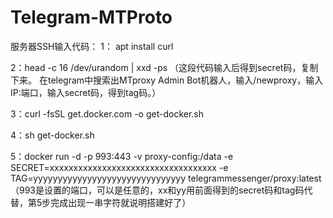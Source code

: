 # Telegram-MTProto
服务器SSH输入代码：
1： apt install curl

2：head -c 16 /dev/urandom | xxd -ps
  （这段代码输入后得到secret码，复制下来。
  在telegram中搜索出MTproxy Admin Bot机器人，输入/newproxy，输入IP:端口，输入secret码，得到tag码。）

3：curl -fsSL get.docker.com -o get-docker.sh

4：sh get-docker.sh

5：docker run -d -p 993:443 -v proxy-config:/data -e SECRET=xxxxxxxxxxxxxxxxxxxxxxxxxxxxxxxxxxx -e TAG=yyyyyyyyyyyyyyyyyyyyyyyyyyyyyyy telegrammessenger/proxy:latest
（993是设置的端口，可以是任意的，xx和yy用前面得到的secret码和tag码代替，第5步完成出现一串字符就说明搭建好了）
